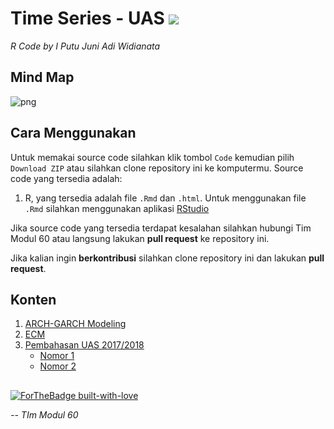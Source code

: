 # Time Series - UAS <img src="https://img.shields.io/badge/r-%23276DC3.svg?&style=for-the-badge&logo=r&logoColor=white"/> 

*R Code by I Putu Juni Adi Widianata* 


## Mind Map
![png](mindmap.png)

## Cara Menggunakan

Untuk memakai source code silahkan klik tombol `Code` kemudian pilih `Download ZIP` atau silahkan clone repository ini ke komputermu. Source code yang tersedia adalah:
1. R, yang tersedia adalah file `.Rmd` dan `.html`. Untuk menggunakan file `.Rmd` silahkan menggunakan aplikasi [RStudio](https://rstudio.com/)

Jika source code yang tersedia terdapat kesalahan silahkan hubungi Tim Modul 60 atau langsung lakukan **pull request** ke repository ini.

Jika kalian ingin **berkontribusi** silahkan clone repository ini dan lakukan **pull request**.

## Konten
1. [ARCH-GARCH Modeling](https://github.com/modul60stis/timeseries-uas/tree/main/ARCH-GARCH#arch-garch-modeling-)
2. [ECM](https://github.com/modul60stis/timeseries-uas/tree/main/ECM#ecm-)
3. [Pembahasan UAS 2017/2018](https://github.com/modul60stis/timeseries-uas/tree/main/UAS2017-2018)   
   - [Nomor 1](https://github.com/modul60stis/timeseries-uas/tree/main/UAS2017-2018/soal1#soal-1-uas-2017-2018-)  
   - [Nomor 2](https://github.com/modul60stis/timeseries-uas/tree/main/UAS2017-2018/soal2#soal-2-uas-2017-2018-)  


##
[![ForTheBadge built-with-love](http://ForTheBadge.com/images/badges/built-with-love.svg)](https://GitHub.com/Naereen/) 

*-- TIm Modul 60*


